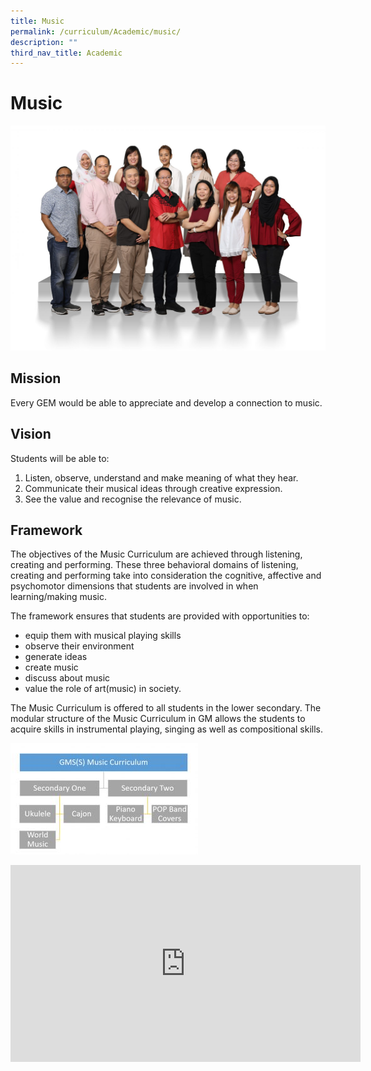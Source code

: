 ```yaml
---
title: Music
permalink: /curriculum/Academic/music/
description: ""
third_nav_title: Academic
---
```

# **Music**

![](/images/Aesthetics-Craft-N-Technology-1536x1097.jpg)

Mission
-------

Every GEM would be able to appreciate and develop a connection to music.

Vision
------

Students will be able to:

1.  Listen, observe, understand and make meaning of what they hear.
2.  Communicate their musical ideas through creative expression.
3.  See the value and recognise the relevance of music.

Framework
---------

The objectives of the Music Curriculum are achieved through listening, creating and performing. These three behavioral domains of listening, creating and performing take into consideration the cognitive, affective and psychomotor dimensions that students are involved in when learning/making music.

The framework ensures that students are provided with opportunities to:

*   equip them with musical playing skills
*   observe their environment
*   generate ideas
*   create music
*   discuss about music
*   value the role of art(music) in society.

The Music Curriculum is offered to all students in the lower secondary. The modular structure of the Music Curriculum in GM allows the students to acquire skills in instrumental playing, singing as well as compositional skills.

![](/images/music-300x178.jpg)

<iframe width="560" height="315" src="https://www.youtube.com/embed/2Jxwx2-flz4" title="YouTube video player" frameborder="0" allow="accelerometer; autoplay; clipboard-write; encrypted-media; gyroscope; picture-in-picture" allowfullscreen></iframe>